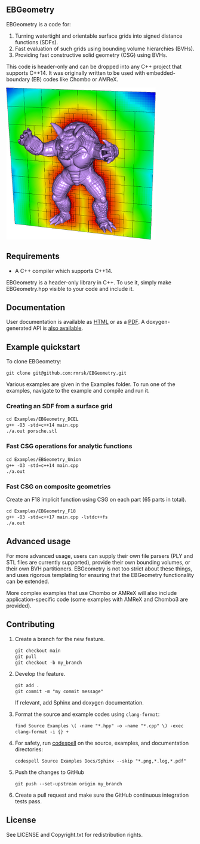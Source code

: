 ## EBGeometry

EBGeometry is a code for:

1. Turning watertight and orientable surface grids into signed distance functions (SDFs).
2. Fast evaluation of such grids using bounding volume hierarchies (BVHs).
3. Providing fast constructive solid geometry (CSG) using BVHs. 

This code is header-only and can be dropped into any C++ project that supports C++14.
It was originally written to be used with embedded-boundary (EB) codes like Chombo or AMReX.

<img src="example.png" width="400" alt="Signed distance field from Armadillo geometry"/>

## Requirements

* A C++ compiler which supports C++14.

EBGeometry is a header-only library in C++.
To use it, simply make EBGeometry.hpp visible to your code and include it.

## Documentation

User documentation is available as [HTML](https://rmrsk.github.io/EBGeometry/) or as a [PDF](https://github.com/rmrsk/EBGeometry/raw/gh-pages/ebgeometry.pdf).
A doxygen-generated API is [also available](https://rmrsk.github.io/EBGeometry/doxygen/html/index.html).

## Example quickstart



To clone EBGeometry:

    git clone git@github.com:rmrsk/EBGeometry.git

Various examples are given in the Examples folder.
To run one of the examples, navigate to the example and compile and run it.


### Creating an SDF from a surface grid

```
cd Examples/EBGeometry_DCEL
g++ -O3 -std=c++14 main.cpp
./a.out porsche.stl
```

### Fast CSG operations for analytic functions

```
cd Examples/EBGeometry_Union
g++ -O3 -std=c++14 main.cpp
./a.out
```

### Fast CSG on composite geometries

Create an F18 implicit function using CSG on each part (65 parts in total).

```
cd Examples/EBGeometry_F18
g++ -O3 -std=c++17 main.cpp -lstdc++fs
./a.out
```

## Advanced usage

For more advanced usage, users can supply their own file parsers (PLY and STL files are currently supported), provide their own bounding volumes, or their own BVH partitioners.
EBGeometry is not too strict about these things, and uses rigorous templating for ensuring that the EBGeometry functionality can be extended.

More complex examples that use Chombo or AMReX will also include application-specific code (some examples with AMReX and Chombo3 are provided). 

## Contributing

1. Create a branch for the new feature.

   ```
   git checkout main
   git pull
   git checkout -b my_branch
   ```
   
2. Develop the feature.

   ```
   git add .
   git commit -m "my commit message"
   ```

   If relevant, add Sphinx and doxygen documentation. 


3. Format the source and example codes using ```clang-format```:

   ```
   find Source Examples \( -name "*.hpp" -o -name "*.cpp" \) -exec clang-format -i {} +
   ```

4. For safety, run [codespell](https://github.com/codespell-project/codespell) on the source, examples, and documentation directories:

   ```
   codespell Source Examples Docs/Sphinx --skip "*.png,*.log,*.pdf"
   ```

5. Push the changes to GitHub

   ```
   git push --set-upstream origin my_branch
   ```
   
6. Create a pull request and make sure the GitHub continuous integration tests pass.

License
-------

See LICENSE and Copyright.txt for redistribution rights. 

